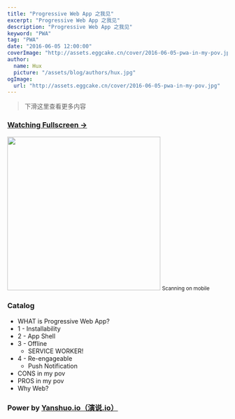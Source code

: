 ```yaml
---
title: "Progressive Web App 之我见"
excerpt: "Progressive Web App 之我见"
description: "Progressive Web App 之我见"
keyword: "PWA"
tag: "PWA"
date: "2016-06-05 12:00:00"
coverImage: "http://assets.eggcake.cn/cover/2016-06-05-pwa-in-my-pov.jpg"
author:
  name: Hux
  picture: "/assets/blog/authors/hux.jpg"
ogImage:
  url: "http://assets.eggcake.cn/cover/2016-06-05-pwa-in-my-pov.jpg"
---
```


> 下滑这里查看更多内容

### [Watching Fullscreen →](https://huangxuan.me/pwa-in-my-pov/)

<div class="visible-md visible-lg">
    <img src="//huangxuan.me/pwa-in-my-pov/attach/qrcode.png" width="350" />
    <small class="img-hint">Scanning on mobile</small>
</div>

### Catalog

- WHAT is Progressive Web App?
- 1 - Installability
- 2 - App Shell
- 3 - Offline
  - SERVICE WORKER!
- 4 - Re-engageable
  - Push Notification
- CONS in my pov
- PROS in my pov
- Why Web?

### Power by [Yanshuo.io（演说.io）](https://yanshuo.io)
